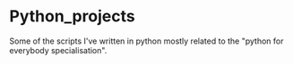 # Python_projects
Some of the scripts I've written in python mostly related to the "python for everybody specialisation".
